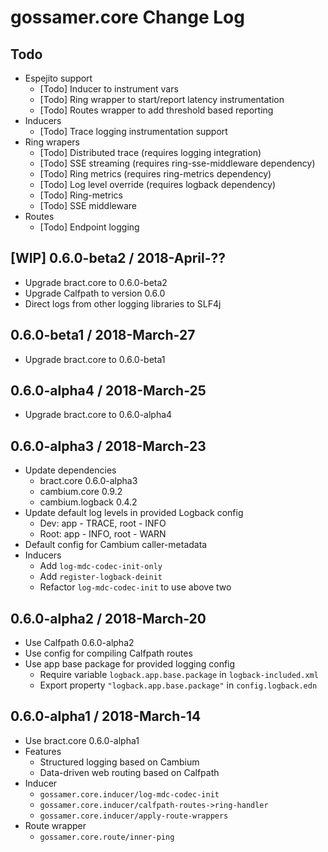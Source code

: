 # gossamer.core Change Log

## Todo

- Espejito support
  - [Todo] Inducer to instrument vars
  - [Todo] Ring wrapper to start/report latency instrumentation
  - [Todo] Routes wrapper to add threshold based reporting
- Inducers
  - [Todo] Trace logging instrumentation support
- Ring wrapers
  - [Todo] Distributed trace (requires logging integration)
  - [Todo] SSE streaming (requires ring-sse-middleware dependency)
  - [Todo] Ring metrics  (requires ring-metrics dependency)
  - [Todo] Log level override (requires logback dependency)
  - [Todo] Ring-metrics
  - [Todo] SSE middleware
- Routes
  - [Todo] Endpoint logging


## [WIP] 0.6.0-beta2 / 2018-April-??

- Upgrade bract.core to 0.6.0-beta2
- Upgrade Calfpath to version 0.6.0
- Direct logs from other logging libraries to SLF4j


## 0.6.0-beta1 / 2018-March-27

- Upgrade bract.core to 0.6.0-beta1


## 0.6.0-alpha4 / 2018-March-25

- Upgrade bract.core to 0.6.0-alpha4


## 0.6.0-alpha3 / 2018-March-23

- Update dependencies
  - bract.core 0.6.0-alpha3
  - cambium.core 0.9.2
  - cambium.logback 0.4.2
- Update default log levels in provided Logback config
  - Dev:  app - TRACE, root - INFO
  - Root: app - INFO,  root - WARN
- Default config for Cambium caller-metadata
- Inducers
  - Add `log-mdc-codec-init-only`
  - Add `register-logback-deinit`
  - Refactor `log-mdc-codec-init` to use above two


## 0.6.0-alpha2 / 2018-March-20

- Use Calfpath 0.6.0-alpha2
- Use config for compiling Calfpath routes
- Use app base package for provided logging config
  - Require variable `logback.app.base.package` in `logback-included.xml`
  - Export property `"logback.app.base.package"` in `config.logback.edn`


## 0.6.0-alpha1 / 2018-March-14

- Use bract.core 0.6.0-alpha1
- Features
  - Structured logging based on Cambium
  - Data-driven web routing based on Calfpath
- Inducer
  - `gossamer.core.inducer/log-mdc-codec-init`
  - `gossamer.core.inducer/calfpath-routes->ring-handler`
  - `gossamer.core.inducer/apply-route-wrappers`
- Route wrapper
  - `gossamer.core.route/inner-ping`
